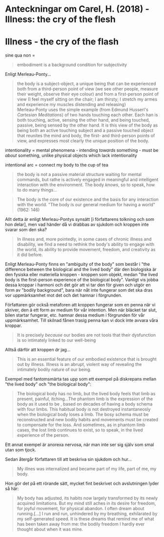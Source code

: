 # Anteckningar om Carel, H. (2018) - Illness: the cry of the flesh

# Illness - the cry of the flash

sine qua non = 

> embodiment is a background condition for subjectivity

Enligt Merleau-Ponty...

> the body is a subject-object, a unique being that can be experienced both from a third-person point of view (we see other people, measure their weight, observe their eye colour) and from a first-person point of view (I feel myself sitting on the chair; I am thirsty; I stretch my armes and experience my muscles distending and releasing)</br>
> Merleau-Ponty uses the simple example (from Edmund Husserl's *Cartesian Meditations*) of two hands touching each other. Each han is both touching, active, sensing the other hand, and being touched, passive, being sensed by the other hand. It is this view of the body as being both an active touching subject and a passive touched object that reunites the mind and body, the first- and third-person points of view, and expresses most clearly the unique position of the body.

intentionality = mental phenomena - intending *towards* something  - must be *about* something, unlike physical objects which lack intentionality

intentional arc = connect my body to the cup of tea

> the body is not a passive material structure waiting for mental commands, but rathe is actively engaged in meaningful and intelligent interaction with the environment. The body *knows*, so to speak, how to do many things...

> The body is the core of our existence and the basis for any interaction with the world. "The body is our general medium for having a world" (1962: 146)

Allt detta är enligt Merleau-Pontys synsätt [i författarens tolkning och som hon delar], men vad händer då vi drabbas av sjukdom och kroppen inte svarar som den ska? 

> In illness and, more pointedly, in some cases of chronic illness and disability, we find a need to rethink the body's ability to engage with the world, its ability to provide movement, freedom, and creativity as it did before.

Enligt Merleau-Ponty finns en "ambiguity of the body" som består i "the difference between the biological and the lived body" där den biologiska är den fysiska eller materiella kroppen  - kroppen som objekt, medan "the lived body is the first-person experience of the biological body". Vanligt vis jobba dessa kroppar i harmoni och det gör att vi tar den för given och utgör en form av "bodily background", bara när nåt inte fungerar som det ska dras vor uppmärksamhet mot det och det hamnar i förgrunden.

Författaren gör också metaforen att kroppen fungerar som en penna när vi skriver, den ä ett form av medium för vår intention. Men när bläcket tar slut, bilen startar fungerar, etc. hamnar dessa medium i förgrunden för vår uppmärksamhet. Till skilnad fånen trasig penna kan vi dock inte avvara våra kroppar. 

> It is precisely *because* our bodies are not tools that their dysfunction is so intimately linked to our well-being

Alltså därför att kroppen *är* jag...

> This is an essential feature of our embodied existence that is brought out by illness. Illness is an abrupt, violent way of revealing the intimately bodily nature of our being.

Exempel med fantomsmärta tas upp som ett exempel på diskrepans mellan "the lived body" och "the biological body":

> The biological body has no limb, but the lived body feels that limb as present, painful, itching...The phantom limb is the expression of the body as it used to be , based on decades of having a body schema with four limbs. This habitual body is not destroyed instantaneosly when the biological body loses a limb. The bosy schema must be reconstructed and new bodily habits and movements must be created to compensate for the loss. And sometimes, as in phantom limb cases, the lost limb continues to exist, so to speak, in the lived experience of the person.

Ett annat exempel är anorexa nervosa, när man inte ser sig själv som smal utan som tjock.

Sedan återgår författaren till att beskriva sin sjukdom och hur...

> My illnes was internalized and became part of my life, part of me, my body.

Hon gör det på ett rörande sätt, mycket fint beskrivet och avslutningen lyder så här:

> My body has adjusted, its habits now largely transformed by its newly acquired limitations. But my mind still aches in its desire for freedom, for joyful movement, for physical abandon. I often dream about running.[...] I run and run, unhindered by my breathing, exhilarated by my self-generated speed. It is these dreams that remind me of what has been taken away from me: the bodily freedom I hardly ever thought about when it was mine.

